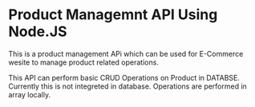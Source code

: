 <h1>Product Managemnt API Using Node.JS</h1>
This is a product management APi which can be used for E-Commerce wesite to manage product related operations.

<br>

This API can perform basic CRUD Operations on Product in DATABSE.<br>
Currently this is not integreted in database.
Operations are performed in array locally.
